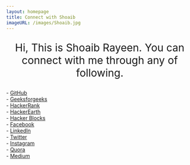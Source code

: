 ```yaml
---
layout: homepage
title: Connect with Shoaib
imageURL: /images/Shoaib.jpg
---
```


<p style="text-align: center; font-size: 2em">
Hi, This is Shoaib Rayeen. You can connect with me through any of following.
</p>
- <a href="https://github.com/shoaibrayeen" target="_blank">GitHub</a> <br>
- <a href="https://auth.geeksforgeeks.org/user/ShoaibRayeen" target="_blank">Geeksforgeeks</a> <br>
- <a href="https://www.hackerrank.com/shoaibrayeen" target="_blank">HackerRank</a> <br>
- <a href="https://www.hackerearth.com/@shoaib59" target="_blank">HackerEarth</a> <br>
- <a href="https://hack.codingblocks.com/users/12756" target="_blank">Hacker Blocks</a> <br>
- <a href="https://www.facebook.com/ShoaibRayeen123" target="_blank">Facebook</a> <br>
- <a href="https://www.linkedin.com/in/shoaibrayeen/" target="_blank">LinkedIn</a> <br>
- <a href="https://twitter.com/Shoaibrayeen" target="_blank">Twitter</a> <br>
- <a href="https://www.instagram.com/shoaibrayeen/" target="_blank">Instagram</a> <br>
- <a href="https://www.quora.com/profile/Shoaib-Rayeen" target="_blank">Quora</a> <br>
- <a href="https://medium.com/@shoaibrayeen" target="_blank">Medium</a> <br>
